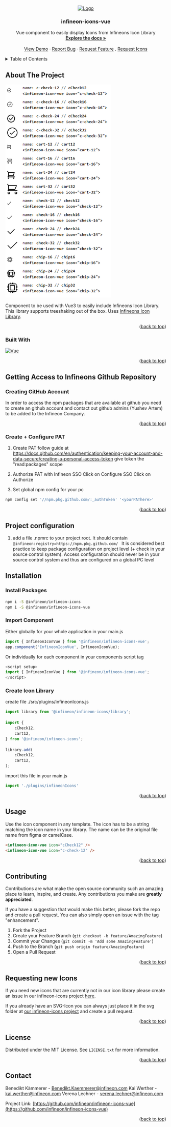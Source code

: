 <a name="readme-top"></a>

<!-- PROJECT LOGO -->
<br />
<div align="center">
  <a href="https://github.com/infineon/infineon-icons-vue">
    <img src="https://www.infineon.com/frontend/release_2022-09/dist/resources/img/logo-desktop-en.png" alt="Logo">
  </a>

  <h3 align="center">infineon-icons-vue</h3>

  <p align="center">
    Vue component to easily display Icons from Infineons Icon Library
    <br />
    <a href="https://github.com/infineon/infineon-icons-vue"><strong>Explore the docs »</strong></a>
    <br />
    <br />
    <a href="https://infineon.github.io/infineon-icons-vue">View Demo</a>
    ·
    <a href="https://github.com/infineon/infineon-icons-vue/issues">Report Bug</a>
    ·
    <a href="https://github.com/infineon/infineon-icons-vue/issues">Request Feature</a>
    .
    <a href="https://github.com/infineon/infineon-icons/issues">Request Icons</a>
  </p>
</div>



<!-- TABLE OF CONTENTS -->
<details>
  <summary>Table of Contents</summary>
  <ol>
    <li>
      <a href="#about-the-project">About The Project</a>
      <ul>
        <li><a href="#built-with">Built With</a></li>
      </ul>
    </li>
    <li>
      <a href="#getting-access-to-infineons-github-repository">Getting Access to Infineons Github Repository</a>
      <ul>
        <li><a href="#creating-github-account">Creating GitHub Account</a></li>
        <li><a href="#create-configure-pat">Create + Configure PAT</a></li>
      </ul>
    </li>
    <li><a href="#project-configuration">Project configuration</a></li>
    <li>
      <a href="#installation">Installation</a>
      <ul>
        <li><a href="#install-packages">Install packages</a></li>
        <li><a href="#import-component">Import Component</a></li>
        <li><a href="#create-icon-library">Create Icon library</a></li>
      </ul>
    </li>
    <li><a href="#usage">Usage</a></li>
    <li><a href="#contributing">Contributing</a></li>
    <li><a href="#license">License</a></li>
    <li><a href="#requesting-new-icons">License</a></li>
    <li><a href="#contact">Contact</a></li>
  </ol>
</details>

<!-- ABOUT THE PROJECT -->
## About The Project

<a href="https://github.com/Infineon/infineon-icons-vue">
  <img src="https://github.com/Infineon/infineon-icons-vue/blob/master/images/screenshot.png?raw=true" alt="Screenshot">
</a>

Component to be used with Vue3 to easily include Infineons Icon Library. This library supports treeshaking out of the box. Uses <a href="https://github.com/infineon/infineon-icons">Infineons Icon Library</a>.

<p align="right">(<a href="#readme-top">back to top</a>)</p>



### Built With
[![Vue][Vue.js]][Vue-url]

<p align="right">(<a href="#readme-top">back to top</a>)</p>



<!-- GETTING STARTED -->
## Getting Access to Infineons Github Repository

### Creating GitHub Account
In order to access the npm packages that are available at github you need to create an github account and contact out github admins (Yushev Artem) to be added to the Infineon Company.
<p align="right">(<a href="#readme-top">back to top</a>)</p>

### Create + Configure PAT
1. Create PAT
	follow guide at https://docs.github.com/en/authentication/keeping-your-account-and-data-secure/creating-a-personal-access-token
	give token the "read:packages" scope

2. Authorize PAT with Infineon SSO
	Click on Configure SSO
	Click on Authorize


3. Set global npm config for your pc
```sh
npm config set '//npm.pkg.github.com/:_authToken' '<yourPAThere>'
```
<p align="right">(<a href="#readme-top">back to top</a>)</p>

## Project configuration
1. add a file .npmrc to your project root. It should contain 
 ```@infineon:registry=https://npm.pkg.github.com/ ```
  It is considered best practice to keep package configuration on project level (+ check in your source control system).
  Access configuration should never be in your source control system and thus are configured on a global PC level

## Installation
### Install Packages
```sh
npm i -S @infineon/infineon-icons
npm i -S @infineon/infineon-icons-vue
```

### Import Component
Either globally for your whole application in your main.js
```js
import { InfineonIconVue } from '@infineon/infineon-icons-vue';
app.component('InfineonIconVue', InfineonIconVue);
 ```
Or individually for each component in your components script tag
```js
<script setup>
import { InfineonIconVue } from '@infineon/infineon-icons-vue';
</script>
```

### Create Icon Library
create file ./src/plugins/infineonIcons.js
```js
import library from '@infineon/infineon-icons/library';

import {
	cCheck12,
	cart12,
} from '@infineon/infineon-icons';

library.add(
	cCheck12,
	cart12,
);
```
  import this file in your main.js
```js
import './plugins/infineonIcons'
```

<p align="right">(<a href="#readme-top">back to top</a>)</p>

<!-- USAGE EXAMPLES -->
## Usage

Use the icon component in any template. The icon has to be a string matching the icon name in your library.
The name can be the original file name from figma or camelCase.

```html
<infineon-icon-vue icon="cCheck12" />
<infineon-icon-vue icon="c-check-12" />
```

<p align="right">(<a href="#readme-top">back to top</a>)</p>

<!-- CONTRIBUTING -->
## Contributing

Contributions are what make the open source community such an amazing place to learn, inspire, and create. Any contributions you make are **greatly appreciated**.

If you have a suggestion that would make this better, please fork the repo and create a pull request. You can also simply open an issue with the tag "enhancement".

1. Fork the Project
2. Create your Feature Branch (`git checkout -b feature/AmazingFeature`)
3. Commit your Changes (`git commit -m 'Add some AmazingFeature'`)
4. Push to the Branch (`git push origin feature/AmazingFeature`)
5. Open a Pull Request

<p align="right">(<a href="#readme-top">back to top</a>)</p>

## Requesting new Icons

If you need new icons that are currently not in our icon library please create an issue in our infineon-icons project <a href="https://github.com/infineon/infineon-icons/issues">here</a>.

If you already have an SVG-Icon you can always just place it in the svg folder at <a href="https://github.com/infineon/infineon-icons/issues">our infineon-icons project</a> and create a pull request.

<p align="right">(<a href="#readme-top">back to top</a>)</p>


<!-- LICENSE -->
## License

Distributed under the MIT License. See `LICENSE.txt` for more information.

<p align="right">(<a href="#readme-top">back to top</a>)</p>



<!-- CONTACT -->
## Contact

Benedikt Kämmerer - Benedikt.Kaemmerer@infineon.com
Kai Werther - kai.werther@infineon.com
Verena Lechner - verena.lechner@infineon.com

Project Link: [https://github.com/infineon/infineon-icons-vue](https://github.com/infineon/infineon-icons-vue)

<p align="right">(<a href="#readme-top">back to top</a>)</p>

[contributors-shield]: https://img.shields.io/github/contributors/Infineon/infineon-icons-vue.svg?style=for-the-badge
[contributors-url]: https://github.com/Infineon/infineon-icons-vue/graphs/contributors
[forks-shield]: https://img.shields.io/github/forks/Infineon/infineon-icons-vue.svg?style=for-the-badge
[forks-url]: https://github.com/Infineon/infineon-icons-vue/network/members
[stars-shield]: https://img.shields.io/github/stars/Infineon/infineon-icons-vue.svg?style=for-the-badge
[stars-url]: https://github.com/Infineon/infineon-icons-vue/stargazers
[issues-shield]: https://img.shields.io/github/issues/Infineon/infineon-icons-vue.svg?style=for-the-badge
[issues-url]: https://github.com/Infineon/infineon-icons-vue/issues
[license-shield]: https://img.shields.io/github/license/Infineon/infineon-icons-vue.svg?style=for-the-badge
[license-url]: https://github.com/Infineon/infineon-icons-vue/blob/master/LICENSE.txt
[Vue.js]: https://img.shields.io/badge/Vue.js-35495E?style=for-the-badge&logo=vuedotjs&logoColor=4FC08D
[Vue-url]: https://vuejs.org/

